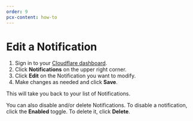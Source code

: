 ```yaml
---
order: 9
pcx-content: how-to
---
```


# Edit a Notification

1. Sign in to your [Cloudflare dashboard](https://dash.cloudflare.com/login).
1. Click **Notifications** on the upper right corner.
1. Click **Edit** on the Notification you want to modify.
1. Make changes as needed and click **Save**.

This will take you back to your list of Notifications.

<Aside type="note" header="Note">

You can also disable and/or delete Notifications. To disable a notification, click the **Enabled** toggle. To delete it, click **Delete**.

</Aside>